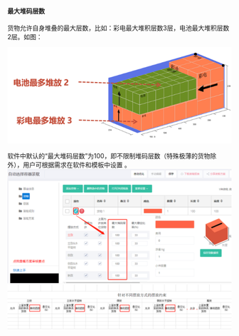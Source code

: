#### **最大堆码层数**

货物允许自身堆叠的最大层数，比如：彩电最大堆积层数3层，电池最大堆积层数2层。如图：

![](/assets/31Hhh.png)

软件中默认的“最大堆码层数”为100，即不限制堆码层数（特殊极薄的货物除外），用户可根据需求在软件和模板中设置 。![](/assets/31K.png)![](/assets/31M.png)

